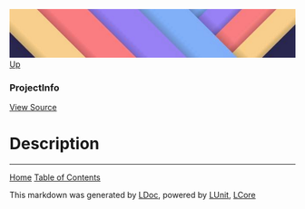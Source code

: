 ![](../Content/LDoc-banner-small.png "")
[Up](ProjectInfo.md)

### ProjectInfo
[View Source](../Markdown/ProjectInfo.cs)

# Description



---

[Home](../../README.md) [Table of Contents](../../TableOfContents.md)

This markdown was generated by [LDoc](https://github.com/CodeSingularity/LDoc), powered by [LUnit](https://github.com/CodeSingularity/LUnit), [LCore](https://github.com/CodeSingularity/LCore)
